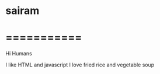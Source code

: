 # sairam
===========
===========

Hi Humans

I like HTML and javascript
I love fried rice and vegetable soup
